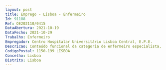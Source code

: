 ```yaml
--- 
layout: post
title: Emprego - Lisboa - Enfermeiro
Id: 91188
Ref: OE202110/0415
DataAbertura: 2021-10-19
DataFecho: 2021-10-29
Trabalho: Enfermeiro
Empregador: Centro Hospitalar Universitário Lisboa Central, E.P.E.
Descricao: Conteúdo funcional da categoria de enfermeiro especialista, tal como estabelecido no art.º 10 A, aditado pelo Decreto Lei 71 2019, de 27 05, aos decretos Lei nºs. 247 2009 e 248 2009, ambos de 22 09
CodigoPostal: 1150-199 LISBOA
Concelho: Lisboa
Distrito: Lisboa
--- 
```

